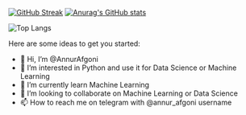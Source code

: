 [![GitHub Streak](https://github-readme-streak-stats.herokuapp.com?user=nurgoni&theme=transparent)](https://git.io/streak-stats) [![Anurag's GitHub stats](https://github-readme-stats.vercel.app/api?username=nurgoni)](https://github.com/anuraghazra/github-readme-stats) 

![Top Langs](https://github-readme-stats.vercel.app/api/top-langs/?username=nurgoni&langs_count=5&hide=javascript,html,php,coffeescript,css,Dockerfile,c,C++,jupyter%20notebook)

<!---
AnnurAfgoni/AnnurAfgoni is a ✨ special ✨ repository because its `README.md` (this file) appears on your GitHub profile.
You can click the Preview link to take a look at your changes.
--->

Here are some ideas to get you started:

- 👋 Hi, I’m @AnnurAfgoni
- 👀 I’m interested in Python and use it for Data Science or Machine Learning
- 🌱 I’m currently learn Machine Learning
- 💞️ I’m looking to collaborate on Machine Learning or Data Science
- 📫 How to reach me on telegram with @annur_afgoni username
